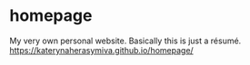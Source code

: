 # homepage
My very own personal website. Basically this is just a résumé.
https://katerynaherasymiva.github.io/homepage/
